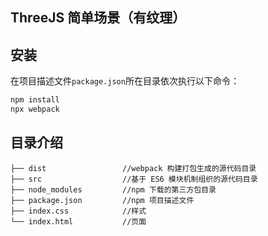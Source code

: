 ## ThreeJS 简单场景（有纹理）

## 安装

在项目描述文件`package.json`所在目录依次执行以下命令：

```bash
npm install
npx webpack
```

## 目录介绍

```
├── dist                 //webpack 构建打包生成的源代码目录
├── src                  //基于 ES6 模块机制组织的源代码目录
├── node_modules         //npm 下载的第三方包目录
├── package.json         //npm 项目描述文件
├── index.css            //样式
└── index.html           //页面
```
